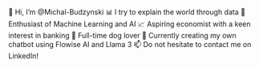 👋 Hi, I’m @Michal-Budzynski
📊 I try to explain the world through data
👀 Enthusiast of Machine Learning and AI
 📈 Aspiring economist with a keen interest in banking
🐶 Full-time dog lover
🌱 Currently creating my own chatbot using Flowise AI and Llama 3
📫 Do not hesitate to contact me on LinkedIn!
